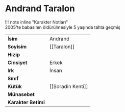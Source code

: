 # Andrand Taralon  
  
  
!!! note inline "Karakter Notları"  
	2005'te babasının öldürülmesiyle 5 yaşında tahta geçmiş  
  
  
<table><tr><td><b>İsim</b></td><td>Andrand</td></tr>  
<tr><td><b>Soyisim</b></td><td>[[Taralon]]</td></tr>  
<tr><td><b>Hizip</b></td><td></td></tr>  
<tr><td><b>Cinsiyet</b></td><td>Erkek</td></tr>  
<tr><td><b>Irk</b></td><td>İnsan</td></tr>  
<tr><td><b>Sınıf</b></td><td></td></tr>  
<tr><td><b>Kütük</b></td><td>[[Soradin Kenti]]</td></tr>  
<tr><td><b>Münasebet</b></td><td></td></tr>  
<tr><td><b>Karakter Betimi</b></td><td></td></tr>  
</table>